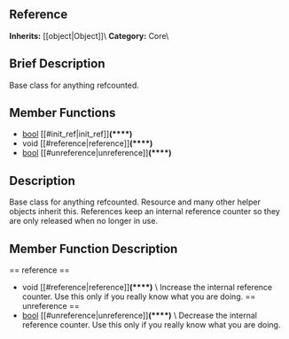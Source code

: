 ##  Reference  
**Inherits:** [[object|Object]]\\
**Category:** Core\\
##  Brief Description  
Base class for anything refcounted.
##  Member Functions 
  * [bool](class_bool) [[#init_ref|init_ref]]**(****)**
  * void [[#reference|reference]]**(****)**
  * [bool](class_bool) [[#unreference|unreference]]**(****)**
##  Description  
Base class for anything refcounted. Resource and many other helper objects inherit this. References keep an internal reference counter so they are only released when no longer in use.
##  Member Function Description  
==  reference  ==
  * void [[#reference|reference]]**(****)**
\\
Increase the internal reference counter. Use this only if you really know what you are doing.
==  unreference  ==
  * [bool](class_bool) [[#unreference|unreference]]**(****)**
\\
Decrease the internal reference counter. Use this only if you really know what you are doing.
